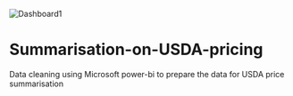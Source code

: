 ![Dashboard1](https://github.com/user-attachments/assets/3ceefcab-8804-4b22-8ebf-421c43b489b6)
# Summarisation-on-USDA-pricing
Data cleaning using Microsoft power-bi to prepare the data for USDA price summarisation
